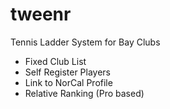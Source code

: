 tweenr
======

Tennis Ladder System for Bay Clubs

* Fixed Club List
* Self Register Players
* Link to NorCal Profile
* Relative Ranking (Pro based)
